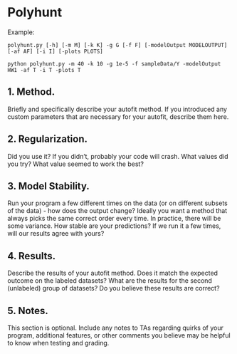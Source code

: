 # Polyhunt

Example:
```
polyhunt.py [-h] [-m M] [-k K] -g G [-f F] [-modelOutput MODELOUTPUT] [-af AF] [-i I] [-plots PLOTS]
```

```
python polyhunt.py -m 40 -k 10 -g 1e-5 -f sampleData/Y -modelOutput HW1 -af T -i T -plots T
```


## 1. Method. 

Briefly and specifically describe your autofit method. If you introduced
any custom parameters that are necessary for your autofit, describe them here.

## 2. Regularization. 

Did you use it? If you didn’t, probably your code will crash. What
values did you try? What value seemed to work the best?


## 3. Model Stability. 

Run your program a few different times on the data (or on different
subsets of the data) - how does the output change? Ideally you want a method that
always picks the same correct order every time. In practice, there will be some
variance. How stable are your predictions? If we run it a few times, will our results
agree with yours?


## 4. Results. 

Describe the results of your autofit method. Does it match the expected
outcome on the labeled datasets? What are the results for the second (unlabeled)
group of datasets? Do you believe these results are correct?


## 5. Notes. 

This section is optional. Include any notes to TAs regarding quirks of your
program, additional features, or other comments you believe may be helpful to know
when testing and grading.
